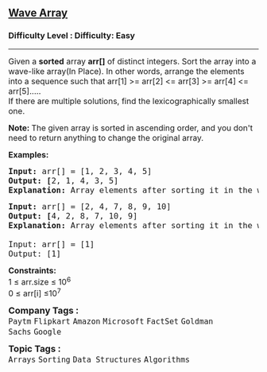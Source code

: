 <h2><a href="https://www.geeksforgeeks.org/problems/wave-array-1587115621/1?page=1&category=Arrays&difficulty=Easy&status=unsolved&sortBy=submissions">Wave Array</a></h2><h3>Difficulty Level : Difficulty: Easy</h3><hr><div class="problems_problem_content__Xm_eO"><p><span style="font-size: 12pt;">Given a <strong>sorted</strong> array <strong>arr[]</strong> of distinct integers. Sort the array into a wave-like array(In Place). In other words, arrange the elements into a sequence such that arr[1] &gt;= arr[2] &lt;= arr[3] &gt;= arr[4] &lt;= arr[5].....<br>If there are multiple solutions, find the lexicographically smallest one.</span></p>
<p><span style="font-size: 12pt;"><strong>Note: </strong>The given array is sorted in ascending order, and you don't need to return anything to change the original array.</span></p>
<p><span style="font-size: 12pt;"><strong>Examples:</strong></span></p>
<pre><span style="font-size: 12pt;"><strong>Input: </strong>arr[] = [1, 2, 3, 4, 5]
<strong>Output: [</strong>2, 1, 4, 3, 5]<strong>
Explanation: </strong>Array elements after sorting it in the waveform are 2, 1, 4, 3, 5.</span></pre>
<pre><span style="font-size: 12pt;"><strong>Input: </strong>arr[] = [2, 4, 7, 8, 9, 10]
<strong>Output: [</strong>4, 2, 8, 7, 10, 9]<strong>
Explanation: </strong>Array elements after sorting it in the waveform are 4, 2, 8, 7, 10, 9.<br><br>Input: arr[] = [1]<br>Output: [1]</span></pre>
<p><span style="font-size: 12pt;"><strong>Constraints:</strong><br>1 ≤ arr.size ≤ 10<sup>6</sup><br>0 ≤ arr[i] ≤10<sup>7</sup></span></p></div><p><span style=font-size:18px><strong>Company Tags : </strong><br><code>Paytm</code>&nbsp;<code>Flipkart</code>&nbsp;<code>Amazon</code>&nbsp;<code>Microsoft</code>&nbsp;<code>FactSet</code>&nbsp;<code>Goldman Sachs</code>&nbsp;<code>Google</code>&nbsp;<br><p><span style=font-size:18px><strong>Topic Tags : </strong><br><code>Arrays</code>&nbsp;<code>Sorting</code>&nbsp;<code>Data Structures</code>&nbsp;<code>Algorithms</code>&nbsp;